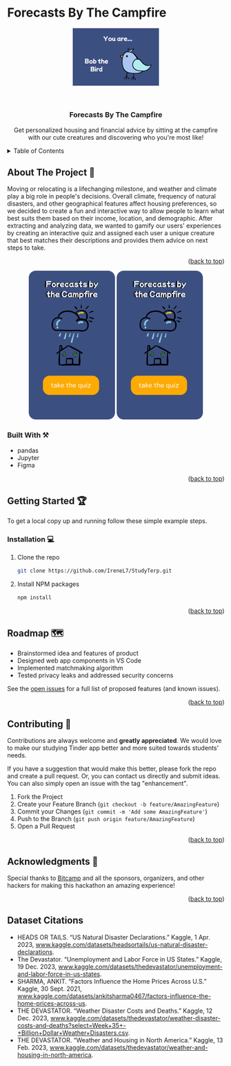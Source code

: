 # Forecasts By The Campfire

<a name="readme-top"></a>

<!-- PROJECT LOGO -->
<p align="center">
  <img src="Frame 12 (1).png" alt="app" width="200">
</p>
<br />
<div align="center">
  <a href="https://github.com/RachelK23/Forecasts-by-the-Campfire"></a>

<h3 align="center" font-size=36px>Forecasts By The Campfire</h3>

  <p align="center">
    Get personalized housing and financial advice by sitting at the campfire with our cute creatures and discovering who you're most like!
    <br />
  </p>
</div>

<!-- TABLE OF CONTENTS -->
<details>
  <summary>Table of Contents</summary>
  <ol>
    <li>
      <a href="#about-the-project">About The Project</a>
      <ul>
        <li><a href="#built-with">Built With</a></li>
      </ul>
    </li>
    <li>
      <a href="#getting-started">Getting Started</a>
      <ul>
        <li><a href="#installation">Installation</a></li>
      </ul>
    </li>
    <li><a href="#roadmap">Roadmap</a></li>
    <li><a href="#contributing">Contributing</a></li>
    <li><a href="#acknowledgments">Acknowledgments</a></li>
  </ol>
</details>

<!-- ABOUT THE PROJECT -->
## About The Project 📘

Moving or relocating is a lifechanging milestone, and weather and climate play a big role in people's decisions. Overall climate, frequency of natural disasters, and other geographical features affect housing preferences, so we decided to create a fun and interactive way to allow people to learn what best suits them based on their income, location, and demographic. After extracting and analyzing data, we wanted to gamify our users' experiences by creating an interactive quiz and assigned each user a unique creature that best matches their descriptions and provides them advice on next steps to take.
<p align="right">(<a href="#readme-top">back to top</a>)</p>

<p align="center">
  <img src="Frame 1.png" alt="app" width="200">
  <img src="Frame 1.png" alt="app" width="200">
</p>

### Built With ⚒️

* pandas
* Jupyter
* Figma

<p align="right">(<a href="#readme-top">back to top</a>)</p>

<!-- GETTING STARTED -->
## Getting Started 🏆

To get a local copy up and running follow these simple example steps.

### Installation 💻

1. Clone the repo
   ```sh
   git clone https://github.com/IreneL7/StudyTerp.git
   ```
3. Install NPM packages
   ```sh
   npm install
   ```

<p align="right">(<a href="#readme-top">back to top</a>)</p>

<!-- ROADMAP -->
## Roadmap 🗺️

- Brainstormed idea and features of product
- Designed web app components in VS Code
- Implemented matchmaking algorithm
- Tested privacy leaks and addressed security concerns

See the [open issues](https://github.com/IreneL7/StudyTerp/issues) for a full list of proposed features (and known issues).

<p align="right">(<a href="#readme-top">back to top</a>)</p>

<!-- CONTRIBUTING -->
## Contributing 🤚

Contributions are always welcome and **greatly appreciated**. We would love to make our studying Tinder app better and more suited towards students' needs. 

If you have a suggestion that would make this better, please fork the repo and create a pull request. Or, you can contact us directly and submit ideas. You can also simply open an issue with the tag "enhancement".

1. Fork the Project
2. Create your Feature Branch (`git checkout -b feature/AmazingFeature`)
3. Commit your Changes (`git commit -m 'Add some AmazingFeature'`)
4. Push to the Branch (`git push origin feature/AmazingFeature`)
5. Open a Pull Request

<p align="right">(<a href="#readme-top">back to top</a>)</p>

<!-- ACKNOWLEDGMENTS -->
## Acknowledgments 💙

Special thanks to [Bitcamp](https://bit.camp/) and all the sponsors, organizers, and other hackers for making this hackathon an amazing experience!

<p align="right">(<a href="#readme-top">back to top</a>)</p>

## Dataset Citations
* HEADS OR TAILS. “US Natural Disaster Declarations.” Kaggle, 1 Apr. 2023, www.kaggle.com/datasets/headsortails/us-natural-disaster-declarations.
* The Devastator. “Unemployment and Labor Force in US States.” Kaggle, 19 Dec. 2023, www.kaggle.com/datasets/thedevastator/unemployment-and-labor-force-in-us-states.
* SHARMA, ANKIT. “Factors Influence the Home Prices Across U.S.” Kaggle, 30 Sept. 2021, www.kaggle.com/datasets/ankitsharma0467/factors-influence-the-home-prices-across-us.
* THE DEVASTATOR. “Weather Disaster Costs and Deaths.” Kaggle, 12 Dec. 2023, www.kaggle.com/datasets/thedevastator/weather-disaster-costs-and-deaths?select=Week+35+-+Billion+Dollar+Weather+Disasters.csv.
* THE DEVASTATOR. “Weather and Housing in North America.” Kaggle, 13 Feb. 2023, www.kaggle.com/datasets/thedevastator/weather-and-housing-in-north-america.
